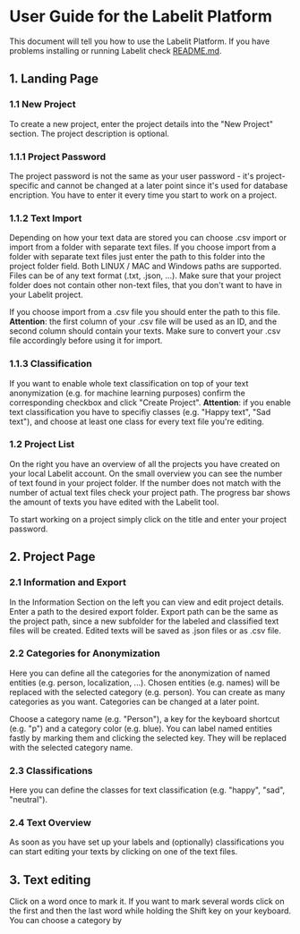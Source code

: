 # User Guide for the Labelit Platform

This document will tell you how to use the Labelit Platform. If you have problems installing or running Labelit check [README.md](https://github.com/Mirobit/Labelit/blob/master/README.md).

## 1. Landing Page

### 1.1 New Project

To create a new project, enter the project details into the "New Project" section. The project description is optional.

### 1.1.1 Project Password
The project password is not the same as your user password - it's project-specific and cannot be changed at a later point since it's used for database encription. You have to enter it every time you start to work on a project.  

### 1.1.2 Text Import
Depending on how your text data are stored you can choose .csv import or import from a folder with separate text files.
If you choose import from a folder with separate text files just enter the path to this folder into the project folder field. Both LINUX / MAC and Windows paths are supported. Files can be of any text format (.txt, .json, ...). Make sure that your project folder does not contain other non-text files, that you don't want to have in your Labelit project.

If you choose import from a .csv file you should enter the path to this file. **Attention**: the first column of your .csv file will be used as an ID, and the second column should contain your texts. Make sure to convert your .csv file accordingly before using it for import.

### 1.1.3 Classification
If you want to enable whole text classification on top of your text anonymization (e.g. for machine learning purposes) confirm the corresponding checkbox and click "Create Project". **Attention**: if you enable text classification you have to specifiy classes (e.g. "Happy text", "Sad text"), and choose at least one class for every text file you're editing.

### 1.2 Project List
On the right you have an overview of all the projects you have created on your local Labelit account. On the small overview you can see the number of text found in your project folder. If the number does not match with the number of actual text files check your project path. The progress bar shows the amount of texts you have edited with the Labelit tool.

To start working on a project simply click on the title and enter your project password.

## 2. Project Page

### 2.1 Information and Export
In the Information Section on the left you can view and edit project details. Enter a path to the desired export folder. Export path can be the same as the project path, since a new subfolder for the labeled and classified text files will be created. Edited texts will be saved as .json files or as .csv file.

### 2.2 Categories for Anonymization
Here you can define all the categories for the anonymization of named entities (e.g. person, localization, ...). Chosen entities (e.g. names) will be replaced with the selected category (e.g. person). You can create as many categories as you want. Categories can be changed at a later point.

Choose a category name (e.g. "Person"), a key for the keyboard shortcut (e.g. "p") and a category color (e.g. blue). You can label named entities fastly by marking them and clicking the selected key. They will be replaced with the selected category name.

### 2.3 Classifications
Here you can define the classes for text classification (e.g. "happy", "sad", "neutral").

### 2.4 Text Overview
As soon as you have set up your labels and (optionally) classifications you can start editing your texts by clicking on one of the text files.

## 3. Text editing
Click on a word once to mark it. If you want to mark several words click on the first and then the last word while holding the Shift key on your keyboard.
You can choose a category by
